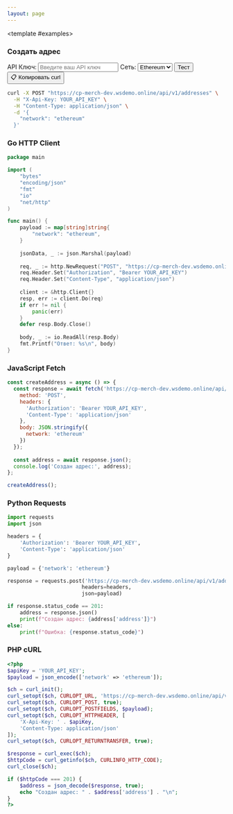 ```yaml
---
layout: page
---
```


<ApiDoc>
  <template #content>

# API Адресов

API адресов предоставляет функциональность для управления криптовалютными адресами и сервисными кошельками.

::: tip Интерактивное тестирование
Тестируйте API в реальном времени! Введите ваш API ключ и нажимайте кнопки "Тест" для отправки запросов на `https://cp-merch-dev.wsdemo.online/api`.
:::

## Обзор

API адресов позволяет:
- Создавать новые адреса для конкретных сетей и монет
- Получать информацию об адресах и балансах
- Управлять сервисными кошельками

<ApiMethod 
  method="POST"
  endpoint="/v1/addresses"
  title="Создать адрес"
  description="Создает новый адрес для определенной сети и монеты."
  :parameters="[
    { name: 'network', type: 'string', required: true, description: 'Слаг сети (например, bitcoin, ethereum, tron)' },
    { name: 'coin', type: 'string', required: false, description: 'Слаг монеты (опционально)' }
  ]"
  :responses="[
    { status: '201 Created', description: 'Адрес успешно создан' }
  ]"
/>

<ApiMethod 
  method="GET"
  endpoint="/v1/addresses/{address}"
  title="Получить адрес"
  description="Возвращает информацию об адресе с балансом."
  :parameters="[
    { name: 'address', type: 'string', required: true, description: 'Криптовалютный адрес' }
  ]"
  :responses="[
    { status: '200 OK', description: 'Информация об адресе получена' }
  ]"
/>

  </template>

  <template #examples>

<div class="example-block" data-lang="curl">

### Создать адрес

<div class="api-demo">
  <div class="demo-controls">
    <label for="api-key">API Ключ:</label>
    <input type="text" id="api-key" placeholder="Введите ваш API ключ" />
    <label for="address-network">Сеть:</label>
    <select id="address-network">
      <option value="ethereum" selected>Ethereum</option>
      <option value="bitcoin">Bitcoin</option>
    </select>
    <button onclick="testCreateAddress()" class="test-button">Тест</button>
    <button onclick="copyCurlCommand('/addresses', {method: 'POST', body: JSON.stringify({network: 'ethereum'})})" class="copy-curl-button">📋 Копировать curl</button>
  </div>
</div>

```bash
curl -X POST "https://cp-merch-dev.wsdemo.online/api/v1/addresses" \
  -H "X-Api-Key: YOUR_API_KEY" \
  -H "Content-Type: application/json" \
  -d '{
    "network": "ethereum"
  }'
```

</div>

<div class="example-block" data-lang="go">

### Go HTTP Client

```go
package main

import (
    "bytes"
    "encoding/json"
    "fmt"
    "io"
    "net/http"
)

func main() {
    payload := map[string]string{
        "network": "ethereum",
    }
    
    jsonData, _ := json.Marshal(payload)
    
    req, _ := http.NewRequest("POST", "https://cp-merch-dev.wsdemo.online/api/v1/addresses", bytes.NewBuffer(jsonData))
    req.Header.Set("Authorization", "Bearer YOUR_API_KEY")
    req.Header.Set("Content-Type", "application/json")
    
    client := &http.Client{}
    resp, err := client.Do(req)
    if err != nil {
        panic(err)
    }
    defer resp.Body.Close()
    
    body, _ := io.ReadAll(resp.Body)
    fmt.Printf("Ответ: %s\n", body)
}
```

</div>

<div class="example-block" data-lang="javascript">

### JavaScript Fetch

```javascript
const createAddress = async () => {
  const response = await fetch('https://cp-merch-dev.wsdemo.online/api/v1/addresses', {
    method: 'POST',
    headers: {
      'Authorization': 'Bearer YOUR_API_KEY',
      'Content-Type': 'application/json'
    },
    body: JSON.stringify({
      network: 'ethereum'
    })
  });
  
  const address = await response.json();
  console.log('Создан адрес:', address);
};

createAddress();
```

</div>

<div class="example-block" data-lang="python">

### Python Requests

```python
import requests
import json

headers = {
    'Authorization': 'Bearer YOUR_API_KEY',
    'Content-Type': 'application/json'
}

payload = {'network': 'ethereum'}

response = requests.post('https://cp-merch-dev.wsdemo.online/api/v1/addresses', 
                        headers=headers, 
                        json=payload)

if response.status_code == 201:
    address = response.json()
    print(f"Создан адрес: {address['address']}")
else:
    print(f"Ошибка: {response.status_code}")
```

</div>

<div class="example-block" data-lang="php">

### PHP cURL

```php
<?php
$apiKey = 'YOUR_API_KEY';
$payload = json_encode(['network' => 'ethereum']);

$ch = curl_init();
curl_setopt($ch, CURLOPT_URL, 'https://cp-merch-dev.wsdemo.online/api/v1/addresses');
curl_setopt($ch, CURLOPT_POST, true);
curl_setopt($ch, CURLOPT_POSTFIELDS, $payload);
curl_setopt($ch, CURLOPT_HTTPHEADER, [
    'X-Api-Key: ' . $apiKey,
    'Content-Type: application/json'
]);
curl_setopt($ch, CURLOPT_RETURNTRANSFER, true);

$response = curl_exec($ch);
$httpCode = curl_getinfo($ch, CURLINFO_HTTP_CODE);
curl_close($ch);

if ($httpCode === 201) {
    $address = json_decode($response, true);
    echo "Создан адрес: " . $address['address'] . "\n";
}
?>
```

</div>

  </template>
</ApiDoc> 